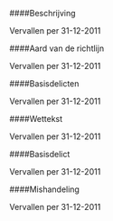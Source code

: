 <meta http-equiv='Content-Type' content='text/html; charset=utf-8' />


####Beschrijving

Vervallen per 31-12-2011 

####Aard van de richtlijn

Vervallen per 31-12-2011 

####Basisdelicten

Vervallen per 31-12-2011 

####Wettekst

Vervallen per 31-12-2011 

####Basisdelict

Vervallen per 31-12-2011 

####Mishandeling

Vervallen per 31-12-2011 

